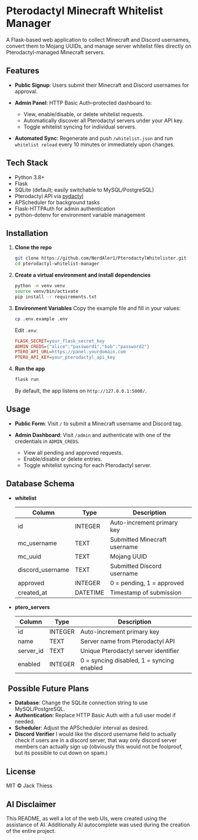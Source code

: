 # Pterodactyl Minecraft Whitelist Manager

A Flask-based web application to collect Minecraft and Discord usernames, convert them to Mojang UUIDs, and manage server whitelist files directly on Pterodactyl-managed Minecraft servers.

## Features

* **Public Signup**: Users submit their Minecraft and Discord usernames for approval.
* **Admin Panel**: HTTP Basic Auth–protected dashboard to:

  * View, enable/disable, or delete whitelist requests.
  * Automatically discover all Pterodactyl servers under your API key.
  * Toggle whitelist syncing for individual servers.
* **Automated Sync**: Regenerate and push `/whitelist.json` and run `whitelist reload` every 10 minutes or immediately upon changes.

## Tech Stack

* Python 3.8+
* Flask
* SQLite (default; easily switchable to MySQL/PostgreSQL)
* Pterodactyl API via [pydactyl](https://pypi.org/project/pydactyl/)
* APScheduler for background tasks
* Flask-HTTPAuth for admin authentication
* python-dotenv for environment variable management

## Installation

1. **Clone the repo**

   ```bash
   git clone https://github.com/NerdAler1/PterodactylWhitelister.git
   cd pterodactyl-whitelist-manager
   ```

2. **Create a virtual environment and install dependencies**

   ```bash
   python -m venv venv
   source venv/bin/activate
   pip install -r requirements.txt
   ```

3. **Environment Variables**
   Copy the example file and fill in your values:

   ```bash
   cp .env.example .env
   ```

   Edit `.env`:

   ```ini
   FLASK_SECRET=your_flask_secret_key
   ADMIN_CREDS={"alice":"password1","bob":"password2"}
   PTERO_API_URL=https://panel.yourdomain.com
   PTERO_API_KEY=your_pterodactyl_api_key
   ```

4. **Run the app**

   ```bash
   flask run
   ```

   By default, the app listens on `http://127.0.0.1:5000/`.

## Usage

* **Public Form**: Visit `/` to submit a Minecraft username and Discord tag.
* **Admin Dashboard**: Visit `/admin` and authenticate with one of the credentials in `ADMIN_CREDS`.

  * View all pending and approved requests.
  * Enable/disable or delete entries.
  * Toggle whitelist syncing for each Pterodactyl server.

## Database Schema

* **whitelist**

  | Column            | Type     | Description                  |
  | ----------------- | -------- | ---------------------------- |
  | id                | INTEGER  | Auto-increment primary key   |
  | mc\_username      | TEXT     | Submitted Minecraft username |
  | mc\_uuid          | TEXT     | Mojang UUID                  |
  | discord\_username | TEXT     | Submitted Discord username   |
  | approved          | INTEGER  | 0 = pending, 1 = approved    |
  | created\_at       | DATETIME | Timestamp of submission      |

* **ptero\_servers**

  | Column     | Type    | Description                               |
  | ---------- | ------- | ----------------------------------------- |
  | id         | INTEGER | Auto-increment primary key                |
  | name       | TEXT    | Server name from Pterodactyl API          |
  | server\_id | TEXT    | Unique Pterodactyl server identifier      |
  | enabled    | INTEGER | 0 = syncing disabled, 1 = syncing enabled |

##  Possible Future Plans

* **Database**: Change the SQLite connection string to use MySQL/PostgreSQL.
* **Authentication**: Replace HTTP Basic Auth with a full user model if needed.
* **Scheduler**: Adjust the APScheduler interval as desired.
* **Discord Verifier** I would like the discord username field to actually check if users are in a discord server, that way only discord server members can actually sign up (obviously this would not be foolproof, but its possible to cut down on spam.)

## License

MIT © Jack Thiess

## AI Disclaimer

This README, as well a lot of the web UIs, were created using the assistance of AI. Additionally AI autocomplete was used during the creation of the entire project.
